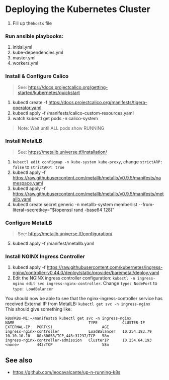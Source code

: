 # Deploying the Kubernetes Cluster

1. Fill up the`hosts` file

### Run ansible playbooks:
1. initial.yml
2. kube-dependencies.yml
3. master.yml
4. workers.yml

### Install & Configure Calico
>See: https://docs.projectcalico.org/getting-started/kubernetes/quickstart
1. kubectl create -f https://docs.projectcalico.org/manifests/tigera-operator.yaml
2. kubectl apply -f /manifests/calico-custom-resources.yaml
3. watch kubectl get pods -n calico-system
>Note: Wait until ALL pods show RUNNING


### Install MetalLB
>See: https://metallb.universe.tf/installation/
1. `kubectl edit configmap -n kube-system kube-proxy`, change `strictARP: false` to `strictARP: true`
2. kubectl apply -f https://raw.githubusercontent.com/metallb/metallb/v0.9.5/manifests/namespace.yaml
3. kubectl apply -f https://raw.githubusercontent.com/metallb/metallb/v0.9.5/manifests/metallb.yaml
4. kubectl create secret generic -n metallb-system memberlist --from-literal=secretkey="$(openssl rand -base64 128)"

### Configure MetalLB
>See: https://metallb.universe.tf/configuration/
5. kubectl apply -f /manifest/metallb.yaml

### Install NGINX Ingress Controller
1. kubectl apply -f https://raw.githubusercontent.com/kubernetes/ingress-nginx/controller-v0.44.0/deploy/static/provider/baremetal/deploy.yaml
2. Edit the NGINX ingress controller configuration: `kubectl -n ingress-nginx edit svc ingress-nginx-controller`. Change `type: NodePort` to `type: LoadBalancer`

You should now be able to see that the nginx-ingress-controller service has received External IP from MetalLB: `kubectl get svc -n ingress-nginx`  
This should give something like:
```
k8s@K8s-M1:~/manifests$ kubectl get svc -n ingress-nginx
NAME                                 TYPE           CLUSTER-IP      EXTERNAL-IP   PORT(S)                      AGE
ingress-nginx-controller             LoadBalancer   10.254.183.79   10.10.10.10   80:30058/TCP,443:31237/TCP   58m
ingress-nginx-controller-admission   ClusterIP      10.254.64.193   <none>        443/TCP                      58m
```

## See also 
- https://github.com/leocavalcante/up-n-running-k8s
